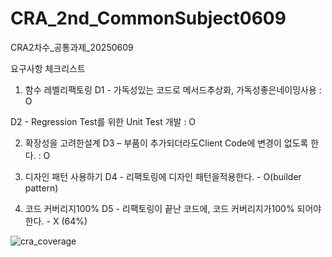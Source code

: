 # CRA_2nd_CommonSubject0609
CRA2차수_공통과제_20250609

요구사항 체크리스트
1. 함수 레벨리팩토링
D1 - 가독성있는 코드로 메서드추상화, 가독성좋은네이밍사용 : O

D2 - Regression Test를 위한 Unit Test 개발 : O

2. 확장성을 고려한설계
D3 – 부품이 추가되더라도Client Code에 변경이 없도록 한다. : O

3. 디자인 패턴 사용하기
D4 - 리팩토링에 디자인 패턴을적용한다. - O(builder pattern)

 4. 코드 커버리지100%
 D5 - 리팩토링이 끝난 코드에, 코드 커버리지가100% 되어야 한다. - X (64%)


![cra_coverage](https://github.com/user-attachments/assets/c4bdb903-685b-42c5-9c51-7c7b8e975ab3)

